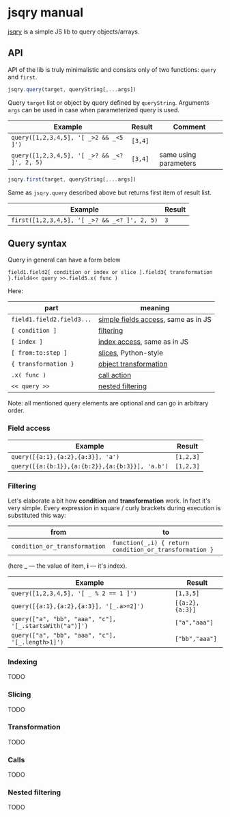 # jsqry manual

[jsqry](https://github.com/jsqry/jsqry) is a simple JS lib to query objects/arrays.

## API

API of the lib is truly minimalistic and consists only of two functions: 
`query` and `first`.

```js
jsqry.query(target, queryString[,...args])
```

Query `target` list or object by query defined by `queryString`. Arguments `args` can be used
in case when parameterized query is used.

| Example                                      | Result  | Comment               |
-----------------------------------------------|---------|------------------------
| `query([1,2,3,4,5], '[ _>2 && _<5 ]')`       | `[3,4]` |                       |
| `query([1,2,3,4,5], '[ _>? && _<? ]', 2, 5)` | `[3,4]` | same using parameters |

```js
jsqry.first(target, queryString[,...args])
```

Same as `jsqry.query` described above but returns first item of result list.

| Example                                          | Result  |
---------------------------------------------------|---------|
| `first([1,2,3,4,5], '[ _>? && _<? ]', 2, 5)`     | `3`     |

## Query syntax

Query in general can have a form below

```
field1.field2[ condition or index or slice ].field3{ transformation }.field4<< query >>.field5.x( func )
```

Here:

| part                      | meaning                                              |
----------------------------|-------------------------------------------------------
| `field1.field2.field3...` | [simple fields access](#field-access), same as in JS |
| `[ condition ]`           | [filtering](#filtering)                              |
| `[ index ]`               | [index access](#indexing), same as in JS             |
| `[ from:to:step ]`        | [slices](#slicing), Python-style                     |
| `{ transformation }`      | [object transformation](#transformation)             |
| `.x( func )`              | [call action](#calls)                                |
| `<< query >>`             | [nested filtering](#nested-filtering)                |

Note: all mentioned query elements are optional and can go in arbitrary order.

### Field access

| Example                                         | Result    |
--------------------------------------------------|------------
| `query([{a:1},{a:2},{a:3}], 'a')`               | `[1,2,3]` |
| `query([{a:{b:1}},{a:{b:2}},{a:{b:3}}], 'a.b')` | `[1,2,3]` |

### Filtering

Let's elaborate a bit how **condition** and **transformation** work.
In fact it's very simple. 
Every expression in square / curly brackets during execution is substituted this way: 

| from                          | to                                                     |
--------------------------------|---------------------------------------------------------
| `condition_or_transformation` | `function(_,i) { return condition_or_transformation }` |

(here **_** — the value of item, **i** — it's index).

| Example                                                 | Result          |
----------------------------------------------------------|------------------
| `query([1,2,3,4,5], '[ _ % 2 == 1 ]')`                  | `[1,3,5]`       |
| `query([{a:1},{a:2},{a:3}], '[_.a>=2]')`                | `[{a:2},{a:3}]` |
| `query(["a", "bb", "aaa", "c"], '[_.startsWith("a")]')` | `["a","aaa"]`   |
| `query(["a", "bb", "aaa", "c"], '[_.length>1]')`        | `["bb","aaa"]`  |

### Indexing

TODO

### Slicing

TODO

### Transformation

TODO

### Calls

TODO

### Nested filtering

TODO

